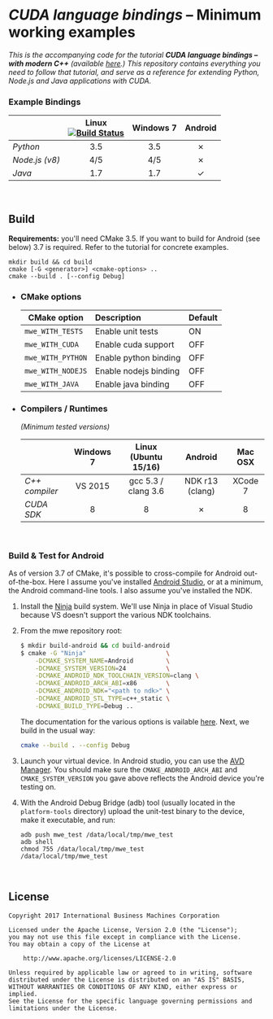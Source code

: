 # *CUDA language bindings* – Minimum working examples

_This is the accompanying code for the tutorial **CUDA language bindings – with modern C++** (available [here](./docs/blog-article.md).) This repository contains everything you need to follow that tutorial, and serve as a reference for extending Python, Node.js and Java applications with CUDA._

### Example Bindings

|                | Linux <br> [![Build Status](https://travis-ci.org/rayglover-ibm/cuda-bindings.svg?branch=master)](https://travis-ci.org/rayglover-ibm/cuda-bindings) |       Windows 7 |  Android      |
|----------------|:----------:|:---------------------:|:-------------:|
| _Python_       |    3.5     | 3.5                   |  ✗           |
| _Node.js (v8)_ |    4/5     | 4/5                   |  ✗           |
| _Java_         |    1.7     | 1.7                   |  ✓           |

<br>

## Build

__Requirements:__ you'll need CMake 3.5. If you want to build for Android (see below) 3.7 is required. Refer to the tutorial for concrete examples.

```
mkdir build && cd build
cmake [-G <generator>] <cmake-options> ..
cmake --build . [--config Debug]
```

- ### CMake options

    | CMake option             | Description            | Default |
    |--------------------------|:-----------------------|:--------|
    | `mwe_WITH_TESTS`         | Enable unit tests      | ON      |
    | `mwe_WITH_CUDA`          | Enable cuda support    | OFF     |
    | `mwe_WITH_PYTHON`        | Enable python binding  | OFF     |
    | `mwe_WITH_NODEJS`        | Enable nodejs binding  | OFF     |
    | `mwe_WITH_JAVA`          | Enable java binding    | OFF     |

- ### Compilers / Runtimes 
    
    _(Minimum tested versions)_

    |                | Windows 7  | Linux (Ubuntu 15/16)  | Android         | Mac OSX |
    |----------------|:----------:|:---------------------:|:---------------:|:-------:|
    | *C++ compiler* | VS 2015    | gcc 5.3 / clang 3.6   | NDK r13 (clang) | XCode 7 |
    | *CUDA SDK*     | 8          | 8                     | ✗               | 8       |

<br>

### Build & Test for Android

As of version 3.7 of CMake, it's possible to cross-compile for Android out-of-the-box. Here I assume you've installed [Android Studio](https://developer.android.com/studio/index.html#downloads), or at a minimum, the Android command-line tools. I also assume you've installed the NDK.

1. Install the [Ninja](https://ninja-build.org/) build system. We'll use Ninja in place of Visual Studio because VS doesn't support the various NDK toolchains.

2. From the mwe repository root:
    ```bash
    $ mkdir build-android && cd build-android
    $ cmake -G "Ninja"                      \
        -DCMAKE_SYSTEM_NAME=Android         \
        -DCMAKE_SYSTEM_VERSION=24           \
        -DCMAKE_ANDROID_NDK_TOOLCHAIN_VERSION=clang \
        -DCMAKE_ANDROID_ARCH_ABI=x86        \
        -DCMAKE_ANDROID_NDK="<path to ndk>" \
        -DCMAKE_ANDROID_STL_TYPE=c++_static \
        -DCMAKE_BUILD_TYPE=Debug ..
    ```
    The documentation for the various options is vailable [here](https://cmake.org/cmake/help/v3.7/manual/cmake-toolchains.7.html#cross-compiling-for-android). Next, we build in the usual way:
    ```bash
    cmake --build . --config Debug
    ```
3. Launch your virtual device. In Android studio, you can use the [AVD Manager](https://developer.android.com/studio/run/managing-avds.html). You should make sure the `CMAKE_ANDROID_ARCH_ABI` and `CMAKE_SYSTEM_VERSION` you gave above reflects the Android device you're testing on.

4. With the Android Debug Bridge (adb) tool (usually located in the `platform-tools` directory) upload the unit-test binary to the device, make it executable, and run:
    ```
    adb push mwe_test /data/local/tmp/mwe_test
    adb shell
    chmod 755 /data/local/tmp/mwe_test
    /data/local/tmp/mwe_test
    ```

<br>

## License

```
Copyright 2017 International Business Machines Corporation

Licensed under the Apache License, Version 2.0 (the "License");
you may not use this file except in compliance with the License.
You may obtain a copy of the License at

    http://www.apache.org/licenses/LICENSE-2.0

Unless required by applicable law or agreed to in writing, software
distributed under the License is distributed on an "AS IS" BASIS,
WITHOUT WARRANTIES OR CONDITIONS OF ANY KIND, either express or implied.
See the License for the specific language governing permissions and
limitations under the License.
```
